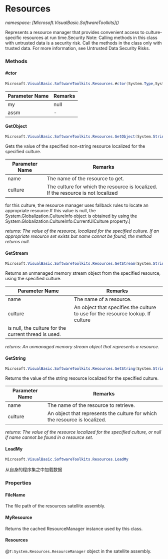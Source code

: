 ﻿# Resources
_namespace: [Microsoft.VisualBasic.SoftwareToolkits](<a href="#" onClick="load('/docs/Microsoft.VisualBasic.SoftwareToolkits/index.md')"></a>)_

Represents a resource manager that provides convenient access to culture-specific
 resources at run time.Security Note: Calling methods in this class with untrusted
 data is a security risk. Call the methods in the class only with trusted data.
 For more information, see Untrusted Data Security Risks.



### Methods

#### #ctor
```csharp
Microsoft.VisualBasic.SoftwareToolkits.Resources.#ctor(System.Type,System.Reflection.Assembly)
```


|Parameter Name|Remarks|
|--------------|-------|
|my|null|
|assm|-|


#### GetObject
```csharp
Microsoft.VisualBasic.SoftwareToolkits.Resources.GetObject(System.String,System.Globalization.CultureInfo)
```
Gets the value of the specified non-string resource localized for the specified
 culture.

|Parameter Name|Remarks|
|--------------|-------|
|name|The name of the resource to get.|
|culture|The culture for which the resource is localized. If the resource is not localized
 for this culture, the resource manager uses fallback rules to locate an appropriate
 resource.If this value is null, the System.Globalization.CultureInfo object is
 obtained by using the System.Globalization.CultureInfo.CurrentUICulture property.|


_returns: The value of the resource, localized for the specified culture. If an appropriate
 resource set exists but name cannot be found, the method returns null._

#### GetStream
```csharp
Microsoft.VisualBasic.SoftwareToolkits.Resources.GetStream(System.String,System.Globalization.CultureInfo)
```
Returns an unmanaged memory stream object from the specified resource, using
 the specified culture.

|Parameter Name|Remarks|
|--------------|-------|
|name|The name of a resource.|
|culture|An object that specifies the culture to use for the resource lookup. If culture
 is null, the culture for the current thread is used.|


_returns: An unmanaged memory stream object that represents a resource._

#### GetString
```csharp
Microsoft.VisualBasic.SoftwareToolkits.Resources.GetString(System.String,System.Globalization.CultureInfo)
```
Returns the value of the string resource localized for the specified culture.

|Parameter Name|Remarks|
|--------------|-------|
|name|The name of the resource to retrieve.|
|culture|An object that represents the culture for which the resource is localized.|


_returns: The value of the resource localized for the specified culture, or null if name
 cannot be found in a resource set._

#### LoadMy
```csharp
Microsoft.VisualBasic.SoftwareToolkits.Resources.LoadMy
```
从自身的程序集之中加载数据


### Properties

#### FileName
The file path of the resources satellite assembly.
#### MyResource
Returns the cached ResourceManager instance used by this class.
#### Resources
@``T:System.Resources.ResourceManager`` object in the satellite assembly.
